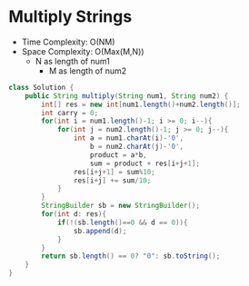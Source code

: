 # Multiply Strings

- Time Complexity: O(NM)
- Space Complexity: O(Max(M,N))
  - N as length of num1
    - M as length of num2

```java
class Solution {
    public String multiply(String num1, String num2) {
        int[] res = new int[num1.length()+num2.length()];
        int carry = 0;
        for(int i = num1.length()-1; i >= 0; i--){
            for(int j = num2.length()-1; j >= 0; j--){
                int a = num1.charAt(i)-'0',
                    b = num2.charAt(j)-'0',
                    product = a*b,
                    sum = product + res[i+j+1];
                res[i+j+1] = sum%10;
                res[i+j] += sum/10;
            }
        }
        StringBuilder sb = new StringBuilder();
        for(int d: res){
            if(!(sb.length()==0 && d == 0)){
                sb.append(d);
            }
        }
        return sb.length() == 0? "0": sb.toString();
    }
}
```
